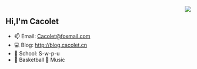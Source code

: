 <img align="right" src="https://github-readme-stats.vercel.app/api?username=Cacolet&show_icons=true&hide_border=true">



## Hi,I'm Cacolet

- 📫 Email:  Cacolet@foxmail.com
- 💻 Blog: http://blog.cacolet.cn
- 🏫 School: S-w-p-u
- 🏀 Basketball 🎵 Music
